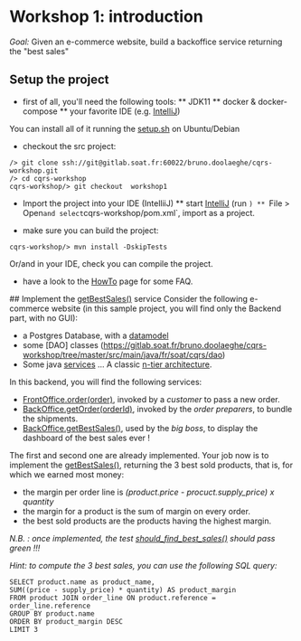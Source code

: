 # Workshop 1: introduction

_Goal:_ 
Given an e-commerce website, 
build a backoffice service returning the "best sales"

## Setup the project
* first of all, you'll need the following tools:
 ** JDK11
 ** docker & docker-compose
 ** your favorite IDE (e.g. [IntelliJ](https://www.jetbrains.com/idea/download/#section=linux))

You can install all of it running the [setup.sh](setup.sh) on Ubuntu/Debian

* checkout the src project:  
```
/> git clone ssh://git@gitlab.soat.fr:60022/bruno.doolaeghe/cqrs-workshop.git
/> cd cqrs-workshop
cqrs-workshop/> git checkout  workshop1
```

* Import the project into your IDE (IntelliiJ)
 ** start [IntelliJ](https://www.jetbrains.com/idea/download/#section=linux) (run `)
 ** `File > Open` and select `cqrs-workshop/pom.xml`, import as a project. 

* make sure you can build the project:
```
cqrs-workshop/> mvn install -DskipTests
```
Or/and in your IDE, check you can compile the project.

* have a look to the [HowTo](HOWTO.md) page for some FAQ. 


## Implement the [getBestSales()](https://gitlab.soat.fr/bruno.doolaeghe/cqrs-workshop/blob/master/src/main/java/fr/soat/cqrs/service/backoffice/BackOfficeServiceImpl.java#L28) service
Consider the following e-commerce website (in this sample project, you will find only the Backend part, with no GUI):
* a Postgres Database, with a [datamodel](https://gitlab.soat.fr/bruno.doolaeghe/cqrs-workshop/tree/master/src/main/sql)
* some [DAO] classes (https://gitlab.soat.fr/bruno.doolaeghe/cqrs-workshop/tree/master/src/main/java/fr/soat/cqrs/dao)
* Some java [services](https://gitlab.soat.fr/bruno.doolaeghe/cqrs-workshop/tree/master/src/main/java/fr/soat/cqrs/service)
... A classic [n-tier architecture](https://en.wikipedia.org/wiki/Multitier_architecture).

In this backend, you will find the following services:
* [FrontOffice.order(order)](https://gitlab.soat.fr/bruno.doolaeghe/cqrs-workshop/blob/master/src/main/java/fr/soat/cqrs/service/front/FrontService.java#L7), invoked by a _customer_ to pass a new order.
* [BackOffice.getOrder(orderId)](https://gitlab.soat.fr/bruno.doolaeghe/cqrs-workshop/blob/master/src/main/java/fr/soat/cqrs/service/backoffice/BackOfficeService.java#L8), invoked by the _order preparers_, to bundle the shipments.
* [BackOffice.getBestSales()](https://gitlab.soat.fr/bruno.doolaeghe/cqrs-workshop/blob/master/src/main/java/fr/soat/cqrs/service/backoffice/BackOfficeService.java#L10), used by the _big boss_, to display the dashboard of the best sales ever !

The first and second one are already implemented. Your job now is to implement the [getBestSales()](https://gitlab.soat.fr/bruno.doolaeghe/cqrs-workshop/blob/master/src/main/java/fr/soat/cqrs/service/backoffice/BackOfficeServiceImpl.java#L28), returning the 3 best sold products, 
that is, for which we earned most money:
* the margin per order line is _(product.price - procuct.supply_price) x quantity_
* the margin for a product is the sum of margin on every order.
* the best sold products are the products having the highest margin.

_N.B. : once implemented, the test [should_find_best_sales()](https://gitlab.soat.fr/bruno.doolaeghe/cqrs-workshop/blob/master/src/test/java/fr/soat/cqrs/service/backoffice/BackOfficeServiceImplTest.java#L41) should pass green !!!_

_Hint: to compute the 3 best sales, you can use the following SQL query:_
```
SELECT product.name as product_name, 
SUM((price - supply_price) * quantity) AS product_margin
FROM product JOIN order_line ON product.reference = order_line.reference
GROUP BY product.name
ORDER BY product_margin DESC
LIMIT 3
```

